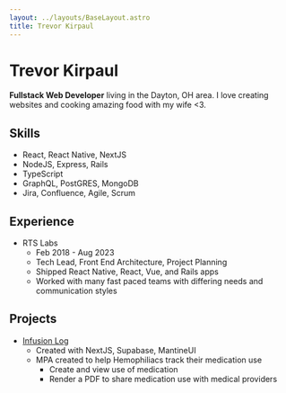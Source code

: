 ```yaml
---
layout: ../layouts/BaseLayout.astro
title: Trevor Kirpaul
---
```


# Trevor Kirpaul

<b>Fullstack Web Developer</b> living in the Dayton, OH area. I love creating websites and cooking amazing food with my wife <3.

## Skills

- React, React Native, NextJS
- NodeJS, Express, Rails
- TypeScript
- GraphQL, PostGRES, MongoDB
- Jira, Confluence, Agile, Scrum

## Experience

- RTS Labs
  - Feb 2018 - Aug 2023
  - Tech Lead, Front End Architecture, Project Planning
  - Shipped React Native, React, Vue, and Rails apps
  - Worked with many fast paced teams with differing needs and communication styles

## Projects

- [Infusion Log](https://www.infusion-log.com)
  - Created with NextJS, Supabase, MantineUI
  - MPA created to help Hemophiliacs track their medication use
    - Create and view use of medication
    - Render a PDF to share medication use with medical providers
